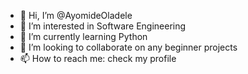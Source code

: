 - 👋 Hi, I’m @AyomideOladele
- 👀 I’m interested in Software Engineering
- 🌱 I’m currently learning Python
- 💞️ I’m looking to collaborate on any beginner projects
- 📫 How to reach me: check my profile

<!---
AyomideOladele/AyomideOladele is a ✨ special ✨ repository because its `README.md` (this file) appears on your GitHub profile.
You can click the Preview link to take a look at your changes.
--->
